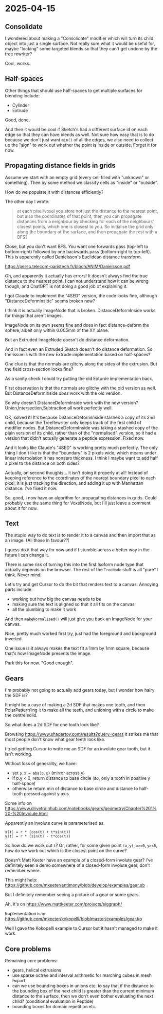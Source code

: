 # 2025-04-15

## Consolidate

I wondered about making a "Consolidate" modifier which will turn its child object into
just a single surface. Not really sure what it would be useful for, maybe "locking" some
targeted blends so that they can't get undone by the tree rewriter?

Cool, works.

## Half-spaces

Other things that should use half-spaces to get multiple surfaces for blending include:

 * Cylinder
 * Extrude

Good, done.

And then it would be cool if Sketch's had a different surface id on each edge so that
they can have blends as well. Not sure how easy that is to do because we don't just
want `min()` of all the edges, we also need to collect up the "sign" to work out whether
the point is inside or outside. Forget it for now.

## Propagating distance fields in grids

Assume we start with an empty grid (every cell filled with "unknown" or something).
Then by some method we classify cells as "inside" or "outside".

How do we populate it with distances efficiently?

The other day I wrote:

> at each pixel/voxel you store not just the distance to the nearest point, but also the coordinates of that point, then you can propagate distances from a neighbour by checking for each of the neighbours' closest points, which one is closest to you.
> So initialise the grid only along the boundary of the surface, and then propagate the rest with a BFS?

Close, but you don't want BFS. You want one forwards pass (top-left to bottom-right) followed
by one backwards pass (bottom-right to top-left). This is apparently called Danielsson's
Euclidean distance transform.

https://perso.telecom-paristech.fr/bloch/ANIM/Danielsson.pdf

Oh, and apparently it actually has errors! It doesn't always find the true distance to
the nearest point. I can not understand how it can be wrong though, and ChatGPT is not doing
a good job of explaining it.

I got Claude to implement the "4SED" version, the code looks fine, although "DistanceDeformInside" seems broken now?

I think it is actually ImageNode that is broken. DistanceDeformInside works for things that
aren't images.

ImageNode on its own seems fine and does in fact distance-deform the sphere, albeit only
within 0.005mm of the XY plane.

But an Extruded ImageNode doesn't do distance deformation.

And in fact even an Extruded Sketch doesn't do distance deformation. So the issue is with
the new Extrude implementation based on half-spaces?

One clue is that the normals are glitchy along the sides of the extrusion. But the field cross-section looks fine?

As a sanity check I could try putting the old Exturde implementation back.

First observation is that the normals are glitchy with the old version as well. But DistanceDeformInside
*does* work with the old version.

So why doesn't DistanceDeformInside work with the new version? Union,Intersection,Subtraction all work perfectly well.

OK, solved it! It's because DistanceDeformInside stashes a copy of its 2nd child, because the TreeRewriter only
keeps track of the first child of modifier nodes. But DistanceDeformInside was taking a stashed copy of the plain
version of its child, rather than of the "normalised" version, so it had a version that didn't actually generate
a peptide expression. Fixed now.

And it looks like Claude's "4SED" is working pretty much perfectly. The only thing I don't like is that the "boundary"
is 2 pixels wide, which means under linear interpolation it has nonzero thickness. I think I maybe want to add half a pixel
to the distance on both sides?

Actually, on second thoughts... it isn't doing it properly at all! Instead of keeping reference to the coordinates of
the nearest boundary pixel to each pixel, it is just tracking the direction, and adding it up with Manhattan distance.
I've fixed it now.

So, good, I now have an algorithm for propagating distances in grids. Could probably use the same thing for VoxelNode,
but I'll just leave a comment about it for now.

## Text

The stupid way to do text is to render it to a canvas and then import that as an image. (All those in favour??)

I guess do it that way for now and if I stumble across a better way in the future I can change it.

There is some risk of turning this into the first Isoform node type that actually depends on the browser. The rest
of the `TreeNode` stuff is all "pure" I think. Never mind.

Let's try and get Cursor to do the bit that renders text to a canvas. Annoying parts include:

 * working out how big the canvas needs to be
 * making sure the text is aligned so that it all fits on the canvas
 * all the plumbing to make it work

And then `makeNormalised()` will just give you back an ImageNode for your canvas.

Nice, pretty much worked first try, just had the foreground and background inverted.

One issue is it always makes the text fit a 1mm by 1mm square, because that's how ImageNode presents the image.

Park this for now. "Good enough".

## Gears

I'm probably not going to actually add gears today, but I wonder how hairy the SDF is?

It might be a case of making a 2d SDF that makes one tooth, and then PolarPattern'ing it to make
all the teeth, and unioning with a circle to make the centre solid.

So what does a 2d SDF for one tooth look like?

Browsing https://www.shadertoy.com/results?query=gears it strikes me that most people don't know what gear teeth
look like.

I tried getting Cursor to write me an SDF for an involute gear tooth, but it isn't working.

Without loss of generality, we have:

 * set `p.x = abs(p.x)` (mirror across y)
 * if p.y < 0, return distance to base circle (so, only a tooth in positive y half-space)
 * otherwise return min of distance to base circle and distance to half-tooth pressed against y axis

Some info on https://www.drivetrainhub.com/notebooks/gears/geometry/Chapter%201%20-%20Involute.html

Apparently an involute curve is parameterised as:

    x(t) = r * (cos(t) + t*sin(t))
    y(t) = r * (sin(t) - t*cos(t))

So how do we work out `t`? Or, rather, for some given point `(x,y)`, `x>=0`, `y>=0`, how do we work out which is
the closest point on the curve?

Doesn't Matt Keeter have an example of a closed-form involute gear? I've definitely seen a demo somewhere of
a closed-form involute gear, don't remember where.

This might help: https://github.com/mkeeter/antimony/blob/develop/examples/gear.sb

But I definitely remember seeing a picture of a gear or some gears.

Ah, it's on https://www.mattkeeter.com/projects/siggraph/

Implementation is in https://github.com/mkeeter/kokopelli/blob/master/examples/gear.ko

Well I gave the Kokopelli example to Cursor but it hasn't managed to make it work.

## Core problems

Remaining core problems:

 * gears, helical extrusions
 * use sparse octree and interval arithmetic for marching cubes in mesh export
 * can we use bounding boxes in unions etc. to say that if the distance to the bounding box of the next child is greater than the current minimum distance to the surface, then we don't even bother evaluating the next child? (conditional evaluation in Peptide)
 * bounding boxes for domain repetition etc.
